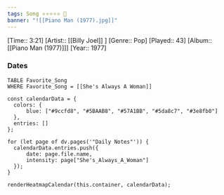 ```yaml
---
tags: Song ⭐⭐⭐⭐⭐ 💛
banner: "![[Piano Man (1977).jpg]]"
---
```

[Time:: 3:21]
[Artist:: [[Billy Joel]] ]
[Genre:: Pop]
[Played:: 43]
[Album:: [[Piano Man (1977)]]]
[Year:: 1977]
### Dates
````dataview
TABLE Favorite_Song
WHERE Favorite_Song = [[She's Always A Woman]]
````

  ```dataviewjs
const calendarData = { 
	colors: { 
		blue: ["#9ccfd8", "#5BAAB8", "#57A1BB", "#5da8c7", "#3e8fb0"] 
	}, 
	entries: [] 
}; 

for (let page of dv.pages('"Daily Notes"')) { 
	calendarData.entries.push({ 
		date: page.file.name, 
		intensity: page["She's_Always_A_Woman"]
	}); 
} 

renderHeatmapCalendar(this.container, calendarData);
```
